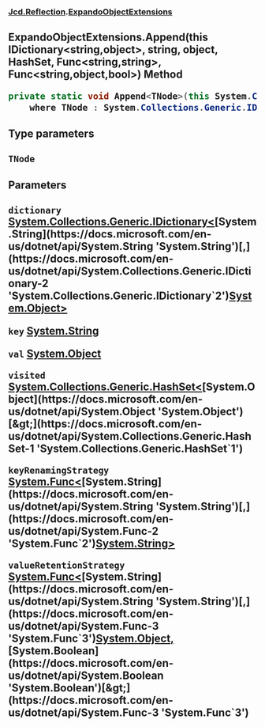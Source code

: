 ### [Jcd.Reflection](Jcd.Reflection.md 'Jcd.Reflection').[ExpandoObjectExtensions](Jcd.Reflection.ExpandoObjectExtensions.md 'Jcd.Reflection.ExpandoObjectExtensions')

## ExpandoObjectExtensions.Append<TNode>(this IDictionary<string,object>, string, object, HashSet<object>, Func<string,string>, Func<string,object,bool>) Method

```csharp
private static void Append<TNode>(this System.Collections.Generic.IDictionary<string,object> dictionary, string key, object val, System.Collections.Generic.HashSet<object> visited, System.Func<string,string> keyRenamingStrategy, System.Func<string,object,bool> valueRetentionStrategy)
    where TNode : System.Collections.Generic.IDictionary<string, object>, new();
```
#### Type parameters

<a name='Jcd.Reflection.ExpandoObjectExtensions.Append_TNode_(thisSystem.Collections.Generic.IDictionary_string,object_,string,object,System.Collections.Generic.HashSet_object_,System.Func_string,string_,System.Func_string,object,bool_).TNode'></a>

`TNode`
#### Parameters

<a name='Jcd.Reflection.ExpandoObjectExtensions.Append_TNode_(thisSystem.Collections.Generic.IDictionary_string,object_,string,object,System.Collections.Generic.HashSet_object_,System.Func_string,string_,System.Func_string,object,bool_).dictionary'></a>

`dictionary` [System.Collections.Generic.IDictionary&lt;](https://docs.microsoft.com/en-us/dotnet/api/System.Collections.Generic.IDictionary-2 'System.Collections.Generic.IDictionary`2')[System.String](https://docs.microsoft.com/en-us/dotnet/api/System.String 'System.String')[,](https://docs.microsoft.com/en-us/dotnet/api/System.Collections.Generic.IDictionary-2 'System.Collections.Generic.IDictionary`2')[System.Object](https://docs.microsoft.com/en-us/dotnet/api/System.Object 'System.Object')[&gt;](https://docs.microsoft.com/en-us/dotnet/api/System.Collections.Generic.IDictionary-2 'System.Collections.Generic.IDictionary`2')

<a name='Jcd.Reflection.ExpandoObjectExtensions.Append_TNode_(thisSystem.Collections.Generic.IDictionary_string,object_,string,object,System.Collections.Generic.HashSet_object_,System.Func_string,string_,System.Func_string,object,bool_).key'></a>

`key` [System.String](https://docs.microsoft.com/en-us/dotnet/api/System.String 'System.String')

<a name='Jcd.Reflection.ExpandoObjectExtensions.Append_TNode_(thisSystem.Collections.Generic.IDictionary_string,object_,string,object,System.Collections.Generic.HashSet_object_,System.Func_string,string_,System.Func_string,object,bool_).val'></a>

`val` [System.Object](https://docs.microsoft.com/en-us/dotnet/api/System.Object 'System.Object')

<a name='Jcd.Reflection.ExpandoObjectExtensions.Append_TNode_(thisSystem.Collections.Generic.IDictionary_string,object_,string,object,System.Collections.Generic.HashSet_object_,System.Func_string,string_,System.Func_string,object,bool_).visited'></a>

`visited` [System.Collections.Generic.HashSet&lt;](https://docs.microsoft.com/en-us/dotnet/api/System.Collections.Generic.HashSet-1 'System.Collections.Generic.HashSet`1')[System.Object](https://docs.microsoft.com/en-us/dotnet/api/System.Object 'System.Object')[&gt;](https://docs.microsoft.com/en-us/dotnet/api/System.Collections.Generic.HashSet-1 'System.Collections.Generic.HashSet`1')

<a name='Jcd.Reflection.ExpandoObjectExtensions.Append_TNode_(thisSystem.Collections.Generic.IDictionary_string,object_,string,object,System.Collections.Generic.HashSet_object_,System.Func_string,string_,System.Func_string,object,bool_).keyRenamingStrategy'></a>

`keyRenamingStrategy` [System.Func&lt;](https://docs.microsoft.com/en-us/dotnet/api/System.Func-2 'System.Func`2')[System.String](https://docs.microsoft.com/en-us/dotnet/api/System.String 'System.String')[,](https://docs.microsoft.com/en-us/dotnet/api/System.Func-2 'System.Func`2')[System.String](https://docs.microsoft.com/en-us/dotnet/api/System.String 'System.String')[&gt;](https://docs.microsoft.com/en-us/dotnet/api/System.Func-2 'System.Func`2')

<a name='Jcd.Reflection.ExpandoObjectExtensions.Append_TNode_(thisSystem.Collections.Generic.IDictionary_string,object_,string,object,System.Collections.Generic.HashSet_object_,System.Func_string,string_,System.Func_string,object,bool_).valueRetentionStrategy'></a>

`valueRetentionStrategy` [System.Func&lt;](https://docs.microsoft.com/en-us/dotnet/api/System.Func-3 'System.Func`3')[System.String](https://docs.microsoft.com/en-us/dotnet/api/System.String 'System.String')[,](https://docs.microsoft.com/en-us/dotnet/api/System.Func-3 'System.Func`3')[System.Object](https://docs.microsoft.com/en-us/dotnet/api/System.Object 'System.Object')[,](https://docs.microsoft.com/en-us/dotnet/api/System.Func-3 'System.Func`3')[System.Boolean](https://docs.microsoft.com/en-us/dotnet/api/System.Boolean 'System.Boolean')[&gt;](https://docs.microsoft.com/en-us/dotnet/api/System.Func-3 'System.Func`3')